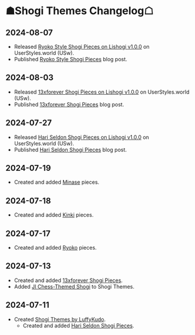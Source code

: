 # ☗Shogi Themes Changelog☖

## 2024-08-07
- Released [Ryoko Style Shogi Pieces on Lishogi v1.0.0](https://userstyles.world/style/17599/) on UserStyles.world (USw).
- Published [Ryoko Style Shogi Pieces](https://luffykudo.wordpress.com/2024/08/07/ryoko-style-shogi-pieces/#repositories) blog post.

## 2024-08-03
- Released [13xforever Shogi Pieces on Lishogi v1.0.0](https://userstyles.world/style/17522/) on UserStyles.world (USw).
- Published [13xforever Shogi Pieces](https://luffykudo.wordpress.com/2024/08/03/13xforever-shogi-pieces/) blog post.

## 2024-07-27
- Released [Hari Seldon Shogi Pieces on Lishogi v1.0.0](https://userstyles.world/style/17395/) on UserStyles.world (USw).
- Published [Hari Seldon Shogi Pieces](https://luffykudo.wordpress.com/2024/07/27/hari-seldon-shogi-pieces) blog post.

## 2024-07-19
- Created and added [Minase](https://github.com/LuffyKudo/Shogi-Themes/blob/main/Minase) pieces.

## 2024-07-18
- Created and added [Kinki](https://github.com/LuffyKudo/Shogi-Themes/blob/main/Kinki) pieces.

## 2024-07-17
- Created and added [Ryoko](https://github.com/LuffyKudo/Shogi-Themes/blob/main/Ryoko) pieces.
## 2024-07-13
- Created and added [13xforever Shogi Pieces](https://github.com/LuffyKudo/Shogi-Themes/tree/main/13xforever%20Shogi%20Pieces).
- Added [JI Chess-Themed Shogi](https://github.com/LuffyKudo/JI-Chess-Themed-Shogi) to Shogi Themes.
## 2024-07-11
- Created [Shogi Themes by LuffyKudo](https://github.com/LuffyKudo/Shogi-Themes/).
  - Created and added [Hari Seldon Shogi Pieces](https://github.com/LuffyKudo/Shogi-Themes/tree/main/Hari%20Seldon%20Shogi%20Pieces).
